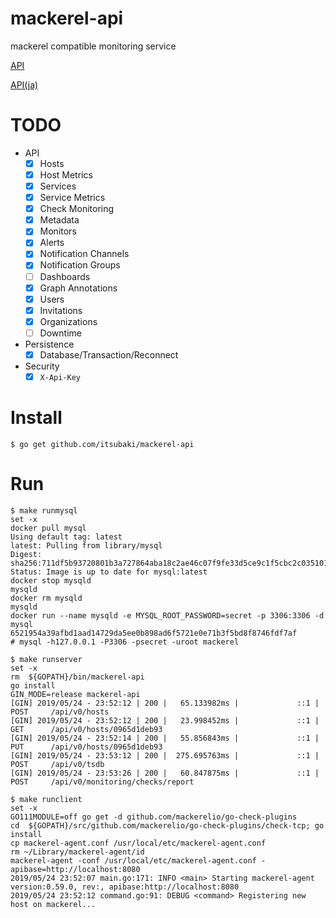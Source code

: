 # mackerel-api
mackerel compatible monitoring service

[API](https://mackerel.io/api-docs/)

[API(ja)](https://mackerel.io/ja/api-docs/)


# TODO

 - API
   - [x] Hosts
   - [x] Host Metrics
   - [x] Services
   - [x] Service Metrics
   - [x] Check Monitoring
   - [x] Metadata
   - [x] Monitors
   - [x] Alerts
   - [x] Notification Channels
   - [x] Notification Groups
   - [ ] Dashboards
   - [x] Graph Annotations
   - [x] Users
   - [x] Invitations
   - [x] Organizations
   - [ ] Downtime
 - Persistence
   - [x] Database/Transaction/Reconnect
 - Security
   - [x] `X-Api-Key`

# Install

```
$ go get github.com/itsubaki/mackerel-api
```

# Run

```
$ make runmysql
set -x
docker pull mysql
Using default tag: latest
latest: Pulling from library/mysql
Digest: sha256:711df5b93720801b3a727864aba18c2ae46c07f9fe33d5ce9c1f5cbc2c035101
Status: Image is up to date for mysql:latest
docker stop mysqld
mysqld
docker rm mysqld
mysqld
docker run --name mysqld -e MYSQL_ROOT_PASSWORD=secret -p 3306:3306 -d mysql
6521954a39afbd1aad14729da5ee0b898ad6f5721e0e71b3f5bd8f8746fdf7af
# mysql -h127.0.0.1 -P3306 -psecret -uroot mackerel
```

```
$ make runserver
set -x
rm  ${GOPATH}/bin/mackerel-api
go install
GIN_MODE=release mackerel-api
[GIN] 2019/05/24 - 23:52:12 | 200 |   65.133982ms |             ::1 | POST     /api/v0/hosts
[GIN] 2019/05/24 - 23:52:12 | 200 |   23.998452ms |             ::1 | GET      /api/v0/hosts/0965d1deb93
[GIN] 2019/05/24 - 23:52:14 | 200 |   55.856843ms |             ::1 | PUT      /api/v0/hosts/0965d1deb93
[GIN] 2019/05/24 - 23:53:12 | 200 |  275.695763ms |             ::1 | POST     /api/v0/tsdb
[GIN] 2019/05/24 - 23:53:26 | 200 |   60.847875ms |             ::1 | POST     /api/v0/monitoring/checks/report
```

```
$ make runclient
set -x
GO111MODULE=off go get -d github.com/mackerelio/go-check-plugins
cd  ${GOPATH}/src/github.com/mackerelio/go-check-plugins/check-tcp; go install
cp mackerel-agent.conf /usr/local/etc/mackerel-agent.conf
rm ~/Library/mackerel-agent/id
mackerel-agent -conf /usr/local/etc/mackerel-agent.conf -apibase=http://localhost:8080
2019/05/24 23:52:07 main.go:171: INFO <main> Starting mackerel-agent version:0.59.0, rev:, apibase:http://localhost:8080
2019/05/24 23:52:12 command.go:91: DEBUG <command> Registering new host on mackerel...
```